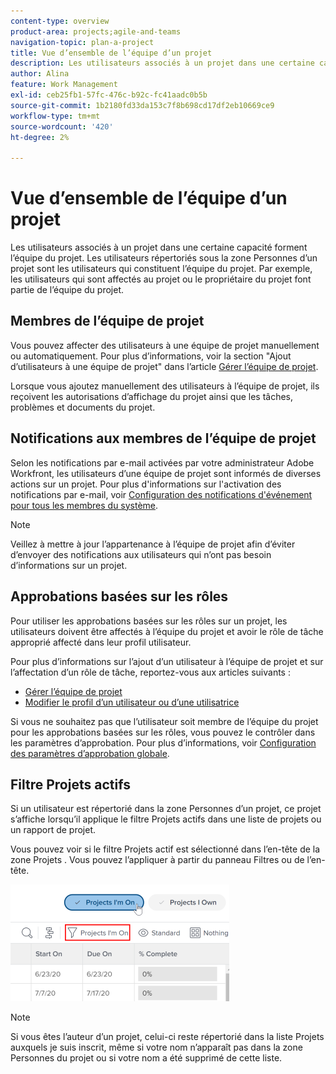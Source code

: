 ```yaml
---
content-type: overview
product-area: projects;agile-and-teams
navigation-topic: plan-a-project
title: Vue d’ensemble de l’équipe d’un projet
description: Les utilisateurs associés à un projet dans une certaine capacité forment l’équipe du projet. Les utilisateurs répertoriés sous la zone Personnes d’un projet sont les utilisateurs qui constituent l’équipe du projet.
author: Alina
feature: Work Management
exl-id: ceb25fb1-57fc-476c-b92c-fc41aadc0b5b
source-git-commit: 1b2180fd33da153c7f8b698cd17df2eb10669ce9
workflow-type: tm+mt
source-wordcount: '420'
ht-degree: 2%

---
```


# Vue d’ensemble de l’équipe d’un projet

Les utilisateurs associés à un projet dans une certaine capacité forment l’équipe du projet. Les utilisateurs répertoriés sous la zone Personnes d’un projet sont les utilisateurs qui constituent l’équipe du projet. Par exemple, les utilisateurs qui sont affectés au projet ou le propriétaire du projet font partie de l’équipe du projet.

## Membres de l’équipe de projet

Vous pouvez affecter des utilisateurs à une équipe de projet manuellement ou automatiquement. Pour plus d’informations, voir la section &quot;Ajout d’utilisateurs à une équipe de projet&quot; dans l’article [Gérer l’équipe de projet](../../../manage-work/projects/planning-a-project/manage-project-team.md).

Lorsque vous ajoutez manuellement des utilisateurs à l’équipe de projet, ils reçoivent les autorisations d’affichage du projet ainsi que les tâches, problèmes et documents du projet.

## Notifications aux membres de l’équipe de projet

Selon les notifications par e-mail activées par votre administrateur Adobe Workfront, les utilisateurs d’une équipe de projet sont informés de diverses actions sur un projet. Pour plus d&#39;informations sur l&#39;activation des notifications par e-mail, voir [Configuration des notifications d&#39;événement pour tous les membres du système](../../../administration-and-setup/manage-workfront/emails/configure-event-notifications-for-everyone-in-the-system.md).

>[!NOTE]
>
>Veillez à mettre à jour l’appartenance à l’équipe de projet afin d’éviter d’envoyer des notifications aux utilisateurs qui n’ont pas besoin d’informations sur un projet.

## Approbations basées sur les rôles

Pour utiliser les approbations basées sur les rôles sur un projet, les utilisateurs doivent être affectés à l’équipe du projet et avoir le rôle de tâche approprié affecté dans leur profil utilisateur.

Pour plus d’informations sur l’ajout d’un utilisateur à l’équipe de projet et sur l’affectation d’un rôle de tâche, reportez-vous aux articles suivants :

* [Gérer l’équipe de projet](../../../manage-work/projects/planning-a-project/manage-project-team.md)
* [Modifier le profil d’un utilisateur ou d’une utilisatrice](../../../administration-and-setup/add-users/create-and-manage-users/edit-a-users-profile.md)

Si vous ne souhaitez pas que l’utilisateur soit membre de l’équipe du projet pour les approbations basées sur les rôles, vous pouvez le contrôler dans les paramètres d’approbation. Pour plus d’informations, voir [Configuration des paramètres d’approbation globale](../../../administration-and-setup/customize-workfront/configure-approval-milestone-processes/establish-approval-settings.md).

## Filtre Projets actifs

Si un utilisateur est répertorié dans la zone Personnes d’un projet, ce projet s’affiche lorsqu’il applique le filtre Projets actifs dans une liste de projets ou un rapport de projet.

Vous pouvez voir si le filtre Projets actif est sélectionné dans l’en-tête de la zone Projets . Vous pouvez l’appliquer à partir du panneau Filtres ou de l’en-tête.

![](assets/nwe-project-list-buttons-350x187.png)

>[!NOTE]
>
>Si vous êtes l’auteur d’un projet, celui-ci reste répertorié dans la liste Projets auxquels je suis inscrit, même si votre nom n’apparaît pas dans la zone Personnes du projet ou si votre nom a été supprimé de cette liste.
